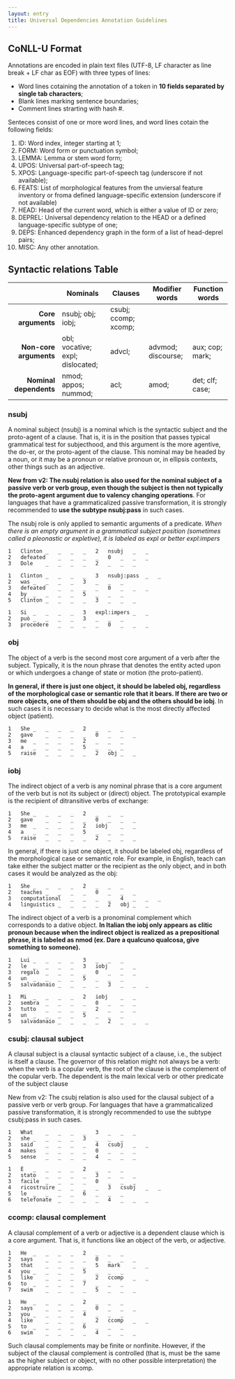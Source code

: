 ```yaml
---
layout: entry
title: Universal Dependencies Annotation Guidelines
---
```



## CoNLL-U Format

Annotations are encoded in plain text files (UTF-8, LF character as line break + LF char as EOF) with three types of lines:
* Word lines cotaining the annotation of a token in **10 fields separated by single tab characters**;
* Blank lines marking sentence boundaries;
* Comment lines strarting with hash #.


Senteces consist of one or more word lines, and word lines cotain the following fields:
1. ID: Word index, integer starting at 1;
2. FORM: Word form or punctuation symbol;
3. LEMMA: Lemma or stem word form;
4. UPOS: Universal part-of-speech tag;
5. XPOS: Language-specific part-of-speech tag (underscore if not available);
6. FEATS: List of morphological features from the unviersal feature inventory or froma defined language-specific extension (underscore if not available)
7. HEAD: Head of the current word, which is either a value of ID or zero;
8. DEPREL: Universal dependency relation to the HEAD or a defined language-specific subtype of one;
9. DEPS: Enhanced dependency graph in the form of a list of head-deprel pairs;
10. MISC: Any other annotation.

## Syntactic relations Table

|                    | Nominals                                 | Clauses                    | Modifier words         | Function words        |
|-------------------:|------------------------------------------|----------------------------|------------------------|-----------------------|
| **Core arguments**     |   nsubj;  obj;  iobj;                  |  csubj;  ccomp;  xcomp; |                        |                       |
| **Non-core arguments** |   obl;  vocative;  expl;  dislocated; |  advcl;                   |  advmod;  discourse; |  aux;  cop;  mark; |
| **Nominal dependents** |    nmod;  appos;  nummod;               |  acl;                     |  amod;                |  det;  clf;  case; |


### **nsubj**
A nominal subject (nsubj) is a nominal which is the syntactic subject and the proto-agent of a clause. That is, it is in the position that passes typical grammatical test for subjecthood, and this argument is the more agentive, the do-er, or the proto-agent of the clause. This nominal may be headed by a noun, or it may be a pronoun or relative pronoun or, in ellipsis contexts, other things such as an adjective.

**New from v2: The nsubj relation is also used for the nominal subject of a passive verb or verb group, even though the subject is then not typically the proto-agent argument due to valency changing operations**. For languages that have a grammaticalized passive transformation, it is strongly recommended to **use the subtype nsubj:pass** in such cases.

The nsubj role is only applied to semantic arguments of a predicate. *When there is an empty argument in a grammatical subject position (sometimes called a pleonastic or expletive), it is labeled as expl or better expl:impers*

~~~ conllu
1	Clinton	_	_	_	_	2	nsubj	_	_
2	defeated	_	_	_	_	0	_	_	_
3	Dole	_	_	_	_	2	_	_	_

~~~
~~~ conllu
1	Clinton	_	_	_	_	3	nsubj:pass	_	_
2	was	_	_	_	_	3	_	_	_
3	defeated	_	_	_	_	0	_	_	_
4	by	_	_	_	_	5	_	_	_
5	Clinton	_	_	_	_	3	_	_	_

~~~

~~~ conllu
1	Si	_	_	_	_	3	expl:impers	_	_
2	può	_	_	_	_	3	_	_	_
3	procedere	_	_	_	_	0	_	_	_

~~~

### **obj**

The object of a verb is the second most core argument of a verb after the subject. Typically, it is the noun phrase that denotes the entity acted upon or which undergoes a change of state or motion (the proto-patient).

**In general, if there is just one object, it should be labeled obj, regardless of the morphological case or semantic role that it bears. If there are two or more objects, one of them should be obj and the others should be iobj**. In such cases it is necessary to decide what is the most directly affected object (patient).

~~~ conllu
1	She	_	_	_	_	2	_	_	_
2	gave	_	_	_	_	0	_	_	_
3	me	_	_	_	_	2	_	_	_
4	a	_	_	_	_	5	_	_	_
5	raise	_	_	_	_	2	obj	_	_

~~~

### **iobj**

The indirect object of a verb is any nominal phrase that is a core argument of the verb but is not its subject or (direct) object. The prototypical example is the recipient of ditransitive verbs of exchange:

~~~ conllu
1	She	_	_	_	_	2	_	_	_
2	gave	_	_	_	_	0	_	_	_
3	me	_	_	_	_	2	iobj	_	_
4	a	_	_	_	_	5	_	_	_
5	raise	_	_	_	_	2	_	_	_

~~~

In general, if there is just one object, it should be labeled obj, regardless of the morphological case or semantic role. For example, in English, teach can take either the subject matter or the recipient as the only object, and in both cases it would be analyzed as the obj:

~~~ conllu
1	She	_	_	_	_	2	_	_	_
2	teaches	_	_	_	_	0	_	_	_
3	computational	_	_	_	_	4	_	_	_
4	linguistics	_	_	_	_	2	obj	_	_

~~~

The indirect object of a verb is a pronominal complement which corresponds to a dative object. **In Italian the iobj only appears as clitic pronoun because when the indirect object is realized as a prepositional phrase, it is labeled as nmod (ex. Dare a qualcuno qualcosa, give something to someone).**

~~~ conllu
1	Lui	_	_	_	_	3	_	_	_
2	le	_	_	_	_	3	iobj	_	_
3	regalò	_	_	_	_	0	_	_	_
4	un	_	_	_	_	5	_	_	_
5	salvadanaio	_	_	_	_	3	_	_	_

~~~

~~~ conllu
1	Mi	_	_	_	_	2	iobj	_	_
2	sembra	_	_	_	_	0	_	_	_
3	tutto	_	_	_	_	2	_	_	_
4	un	_	_	_	_	5	_	_	_
5	salvadanaio	_	_	_	_	2	_	_	_

~~~

### **csubj: clausal subject**

A clausal subject is a clausal syntactic subject of a clause, i.e., the subject is itself a clause. The governor of this relation might not always be a verb: when the verb is a copular verb, the root of the clause is the complement of the copular verb. The dependent is the main lexical verb or other predicate of the subject clause

New from v2: The csubj relation is also used for the clausal subject of a passive verb or verb group. For languages that have a grammaticalized passive transformation, it is strongly recommended to use the subtype csubj:pass in such cases.

~~~ conllu
1	What	_	_	_	_	3	_	_	_
2	she	_	_	_	_	3	_	_	_
3	said	_	_	_	_	4	csubj	_	_
4	makes	_	_	_	_	0	_	_	_
5	sense	_	_	_	_	4	_	_	_

~~~

~~~ conllu
1	È	_	_	_	_	2	_	_	_
2	stato	_	_	_	_	3	_	_	_
3	facile	_	_	_	_	0	_	_	_
4	ricostruire	_	_	_	_	3	csubj	_	_
5	le	_	_	_	_	6	_	_	_
6	telefonate	_	_	_	_	4	_	_	_

~~~

### **ccomp: clausal complement**

A clausal complement of a verb or adjective is a dependent clause which is a core argument. That is, it functions like an object of the verb, or adjective.

~~~ conllu
1	He	_	_	_	_	2	_	_	_
2	says	_	_	_	_	0	_	_	_
3	that	_	_	_	_	5	mark	_	_	
4	you	_	_	_	_	5	_	_	_
5	like	_	_	_	_	2	ccomp	_	_
6	to	_	_	_	_	7	_	_	_
7	swim	_	_	_	_	5	_	_	_

~~~

~~~ conllu
1	He	_	_	_	_	2	_	_	_
2	says	_	_	_	_	0	_	_	_
3	you	_	_	_	_	4	_	_	_
4	like	_	_	_	_	2	ccomp	_	_
5	to	_	_	_	_	6	_	_	_
6	swim	_	_	_	_	4	_	_	_

~~~

Such clausal complements may be finite or nonfinite. However, if the subject of the clausal complement is controlled (that is, must be the same as the higher subject or object, with no other possible interpretation) the appropriate relation is xcomp.
